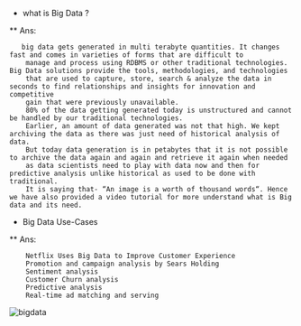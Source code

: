 * what is Big Data ?

** Ans:  
       
       big data gets generated in multi terabyte quantities. It changes fast and comes in varieties of forms that are difficult to 
        manage and process using RDBMS or other traditional technologies. Big Data solutions provide the tools, methodologies, and technologies 
        that are used to capture, store, search & analyze the data in seconds to find relationships and insights for innovation and competitive 
        gain that were previously unavailable.
        80% of the data getting generated today is unstructured and cannot be handled by our traditional technologies. 
        Earlier, an amount of data generated was not that high. We kept archiving the data as there was just need of historical analysis of data. 
        But today data generation is in petabytes that it is not possible to archive the data again and again and retrieve it again when needed 
        as data scientists need to play with data now and then for predictive analysis unlike historical as used to be done with traditional.
        It is saying that- “An image is a worth of thousand words“. Hence we have also provided a video tutorial for more understand what is Big data and its need.
        
*  Big Data Use-Cases

** Ans:

        Netflix Uses Big Data to Improve Customer Experience
        Promotion and campaign analysis by Sears Holding
        Sentiment analysis
        Customer Churn analysis
        Predictive analysis
        Real-time ad matching and serving


![bigdata](https://user-images.githubusercontent.com/31212980/86347569-186d3c00-bc7c-11ea-9831-ee14ff7a4fc4.jpg)
